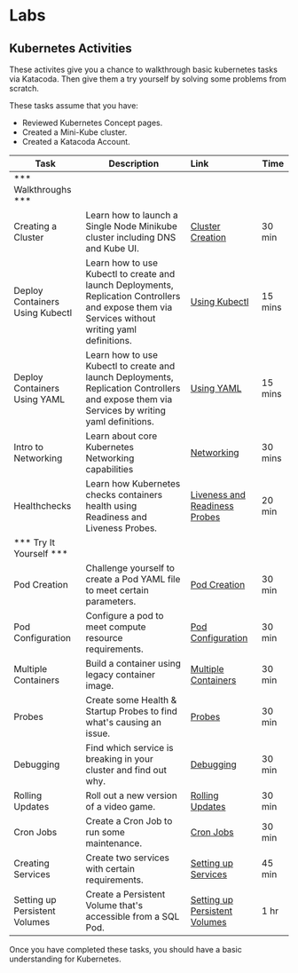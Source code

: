# Labs

## Kubernetes Activities

These activites give you a chance to walkthrough basic kubernetes tasks via Katacoda. Then give them a try yourself by solving some problems from scratch.

These tasks assume that you have:

 - Reviewed Kubernetes Concept pages.
 - Created a Mini-Kube cluster.
 - Created a Katacoda Account.


| Task                            | Description         | Link        | Time    |
| --------------------------------| ------------------  |:----------- |---------|
| *** Walkthroughs ***                         |         |         |     |
| Creating a Cluster | Learn how to launch a Single Node Minikube cluster including DNS and Kube UI. | <a href="https://www.katacoda.com/courses/kubernetes/creating-kubernetes-yaml-definitions" target="_blank">Cluster Creation</a> | 30 min |
| Deploy Containers Using Kubectl | Learn how to use Kubectl to create and launch Deployments, Replication Controllers and expose them via Services without writing yaml definitions. |<a href="https://www.katacoda.com/courses/kubernetes/kubectl-run-containers" target="_blank">Using Kubectl</a> | 15 mins |
| Deploy Containers Using YAML | Learn how to use Kubectl to create and launch Deployments, Replication Controllers and expose them via Services by writing yaml definitions. |<a href="https://www.katacoda.com/courses/kubernetes/creating-kubernetes-yaml-definitions" target="_blank">Using YAML</a> | 15 mins |
| Intro to Networking | Learn about core Kubernetes Networking capabilities |<a href="https://www.katacoda.com/courses/kubernetes/networking-introduction" target="_blank">Networking</a> | 30 mins |
| Healthchecks | Learn how Kubernetes checks containers health using Readiness and Liveness Probes. |<a href="https://www.katacoda.com/courses/kubernetes/liveness-readiness-healthchecks" target="_blank">Liveness and Readiness Probes</a> | 20 min |
| *** Try It Yourself ***                         |         |         |     |
| Pod Creation | Challenge yourself to create a Pod YAML file to meet certain parameters. | [Pod Creation](/activities/kubernetes/labs/lab1) | 30 min |
| Pod Configuration | Configure a pod to meet compute resource requirements. | [Pod Configuration](/activities/kubernetes/labs/lab2) | 30 min |
| Multiple Containers | Build a container using legacy container image.| [Multiple Containers](/activities/kubernetes/labs/lab3) | 30 min |
| Probes | Create some Health & Startup Probes to find what's causing an issue.  | [Probes](/activities/kubernetes/labs/lab4) | 30 min |
| Debugging | Find which service is breaking in your cluster and find out why.  | [Debugging](/activities/kubernetes/labs/lab5) | 30 min |
| Rolling Updates | Roll out a new version of a video game. | [Rolling Updates](/activities/kubernetes/labs/lab6) | 30 min |
| Cron Jobs | Create a Cron Job to run some maintenance. | [Cron Jobs](/activities/kubernetes/labs/lab7) | 30 min |
| Creating Services | Create two services with certain requirements. | [Setting up Services](/activities/kubernetes/labs/lab8) | 45 min |
| Setting up Persistent Volumes | Create a Persistent Volume that's accessible from a SQL Pod. | [Setting up Persistent Volumes](/activities/kubernetes/labs/lab10) | 1 hr |


Once you have completed these tasks, you should have a basic understanding for Kubernetes.
